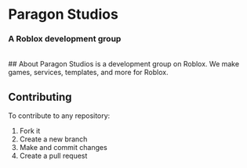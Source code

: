 # Paragon Studios
### A Roblox development group

<br>
## About
Paragon Studios is a development group on Roblox. We make games, services, templates, and more for Roblox.

## Contributing
To contribute to any repository:
1. Fork it
2. Create a new branch
3. Make and commit changes
4. Create a pull request

